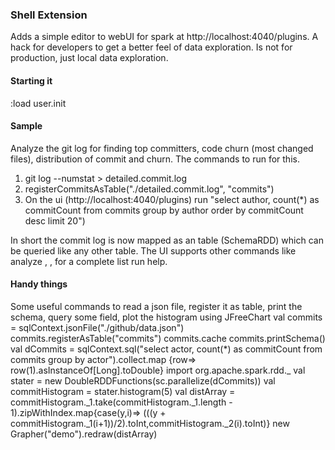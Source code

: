 ### Shell Extension  
Adds a simple editor to webUI for spark at http://localhost:4040/plugins. A hack for developers to get a better feel of data exploration. Is not for production, just local data exploration.

#### Starting it  

:load user.init


#### Sample  

Analyze the git log for finding top committers, code churn (most changed files), distribution of commit and churn. The commands to run for this.  
1. git log --numstat > detailed.commit.log
2. registerCommitsAsTable("./detailed.commit.log", "commits")
3. On the ui (http://localhost:4040/plugins) run "select author, count(*) as commitCount from commits group by author order by commitCount desc limit 20")

In short the commit log is now mapped as an table (SchemaRDD) which can be queried like any other table. The UI supports other commands like analyze <tablename>, <fieldname>, for a complete list run help.


#### Handy things  
Some useful commands to read a json file, register it as table, print the schema, query some field, plot the histogram using JFreeChart
val commits = sqlContext.jsonFile("./github/data.json")
commits.registerAsTable("commits")
commits.cache
commits.printSchema()
val dCommits = sqlContext.sql("select actor, count(*) as commitCount from commits group by actor").collect.map {row=> row(1).asInstanceOf[Long].toDouble}
import org.apache.spark.rdd._
val stater = new DoubleRDDFunctions(sc.parallelize(dCommits))
val commitHistogram = stater.histogram(5)
val distArray = commitHistogram._1.take(commitHistogram._1.length - 1).zipWithIndex.map{case(y,i)=> (((y + commitHistogram._1(i+1))/2).toInt,commitHistogram._2(i).toInt)}
new Grapher("demo").redraw(distArray)


